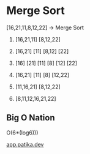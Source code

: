 # Merge Sort 

[16,21,11,8,12,22] -> Merge Sort

1. [16,21,11]   [8,12,22]

2. [16,21]   [11]   [8,12]   [22]

3. [16] [21] [11]   [8] [12] [22]

4. [16,21]   [11]   [8] [12,22]

5. [11,16,21]       [8,12,22]

6. [8,11,12,16,21,22]

## Big O Nation
O(6*(log6)))

[app.patika.dev](https://app.patika.dev)
